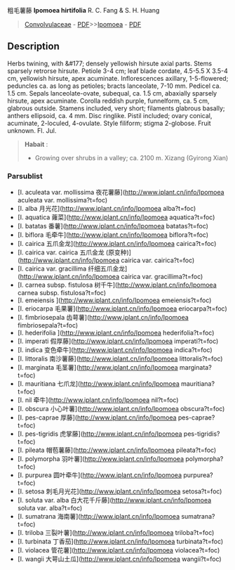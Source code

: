 粗毛薯藤 **Ipomoea hirtifolia** R. C. Fang & S. H. Huang

> [Convolvulaceae](http://www.iplant.cn/info/Convolvulaceae?t=foc) - [PDF](http://www.iplant.cn/foc/pdf/Convolvulaceae.pdf)>>[Ipomoea](http://www.iplant.cn/info/Ipomoea?t=foc) - [PDF](http://www.iplant.cn/foc/pdf/Ipomoea.pdf)

## Description

Herbs twining, with &amp;#177; densely yellowish hirsute axial parts. Stems sparsely retrorse hirsute. Petiole 3-4 cm; leaf blade cordate, 4.5-5.5 X 3.5-4 cm, yellowish hirsute, apex acuminate. Inflorescences axillary, 1-5-flowered; peduncles ca. as long as petioles; bracts lanceolate, 7-10 mm. Pedicel ca. 1.5 cm. Sepals lanceolate-ovate, subequal, ca. 1.5 cm, abaxially sparsely hirsute, apex acuminate. Corolla reddish purple, funnelform, ca. 5 cm, glabrous outside. Stamens included, very short; filaments glabrous basally; anthers ellipsoid, ca. 4 mm. Disc ringlike. Pistil included; ovary conical, acuminate, 2-loculed, 4-ovulate. Style filiform; stigma 2-globose. Fruit unknown. Fl. Jul.


> **Habait** : 
>* Growing over shrubs in a valley; ca. 2100 m. Xizang (Gyirong Xian)

### Parsublist

* [I.  aculeata var. mollissima  夜花薯藤](http://www.iplant.cn/info/Ipomoea aculeata var. mollissima?t=foc)
* [I.  alba  月光花](http://www.iplant.cn/info/Ipomoea alba?t=foc)
* [I.  aquatica  蕹菜](http://www.iplant.cn/info/Ipomoea aquatica?t=foc)
* [I.  batatas  番薯](http://www.iplant.cn/info/Ipomoea batatas?t=foc)
* [I.  biflora  毛牵牛](http://www.iplant.cn/info/Ipomoea biflora?t=foc)
* [I.  cairica  五爪金龙](http://www.iplant.cn/info/Ipomoea cairica?t=foc)
* [I.  cairica var. cairica  五爪金龙 (原变种)](http://www.iplant.cn/info/Ipomoea cairica var. cairica?t=foc)
* [I.  cairica var. gracillima  纤细五爪金龙](http://www.iplant.cn/info/Ipomoea cairica var. gracillima?t=foc)
* [I.  carnea subsp. fistulosa  树千牛](http://www.iplant.cn/info/Ipomoea carnea subsp. fistulosa?t=foc)
* [I.  emeiensis  ](http://www.iplant.cn/info/Ipomoea emeiensis?t=foc)
* [I.  eriocarpa  毛果薯](http://www.iplant.cn/info/Ipomoea eriocarpa?t=foc)
* [I.  fimbriosepala  齿萼薯](http://www.iplant.cn/info/Ipomoea fimbriosepala?t=foc)
* [I.  hederifolia  ](http://www.iplant.cn/info/Ipomoea hederifolia?t=foc)
* [I.  imperati  假厚藤](http://www.iplant.cn/info/Ipomoea imperati?t=foc)
* [I.  indica  变色牵牛](http://www.iplant.cn/info/Ipomoea indica?t=foc)
* [I.  littoralis  南沙薯藤](http://www.iplant.cn/info/Ipomoea littoralis?t=foc)
* [I.  marginata  毛茎薯](http://www.iplant.cn/info/Ipomoea marginata?t=foc)
* [I.  mauritiana  七爪龙](http://www.iplant.cn/info/Ipomoea mauritiana?t=foc)
* [I.  nil  牵牛](http://www.iplant.cn/info/Ipomoea nil?t=foc)
* [I.  obscura  小心叶薯](http://www.iplant.cn/info/Ipomoea obscura?t=foc)
* [I.  pes-caprae  厚藤](http://www.iplant.cn/info/Ipomoea pes-caprae?t=foc)
* [I.  pes-tigridis  虎掌藤](http://www.iplant.cn/info/Ipomoea pes-tigridis?t=foc)
* [I.  pileata  帽苞薯藤](http://www.iplant.cn/info/Ipomoea pileata?t=foc)
* [I.  polymorpha  羽叶薯](http://www.iplant.cn/info/Ipomoea polymorpha?t=foc)
* [I.  purpurea  圆叶牵牛](http://www.iplant.cn/info/Ipomoea purpurea?t=foc)
* [I.  setosa  刺毛月光花](http://www.iplant.cn/info/Ipomoea setosa?t=foc)
* [I.  soluta var. alba  白大花千斤藤](http://www.iplant.cn/info/Ipomoea soluta var. alba?t=foc)
* [I.  sumatrana  海南薯](http://www.iplant.cn/info/Ipomoea sumatrana?t=foc)
* [I.  triloba  三裂叶薯](http://www.iplant.cn/info/Ipomoea triloba?t=foc)
* [I.  turbinata  丁香茄](http://www.iplant.cn/info/Ipomoea turbinata?t=foc)
* [I.  violacea  管花薯](http://www.iplant.cn/info/Ipomoea violacea?t=foc)
* [I.  wangii  大萼山土瓜](http://www.iplant.cn/info/Ipomoea wangii?t=foc)
